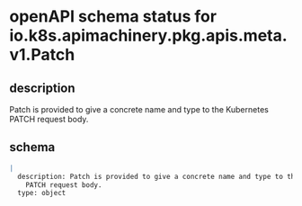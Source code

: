 # openAPI schema status for io.k8s.apimachinery.pkg.apis.meta.v1.Patch

## description

Patch is provided to give a concrete name and type to the Kubernetes PATCH request body.

## schema

```yaml
|
  description: Patch is provided to give a concrete name and type to the Kubernetes
    PATCH request body.
  type: object

```
